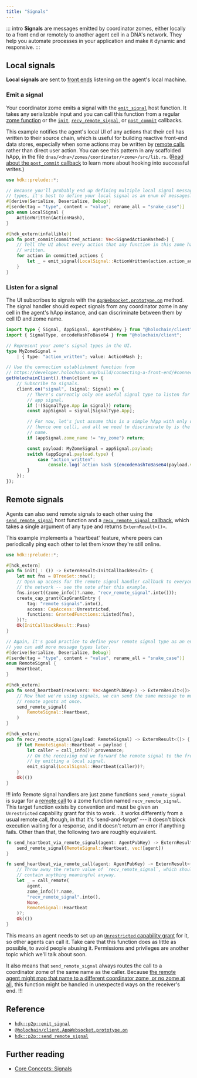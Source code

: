 ```yaml
---
title: "Signals"
---
```


::: intro
**Signals** are messages emitted by coordinator zomes, either locally to a front end or remotely to another agent cell in a DNA's network. They help you automate processes in your application and make it dynamic and responsive.
:::

## Local signals

**Local signals** are sent to [front ends](/build/connecting-a-front-end/) listening on the agent's local machine.

### Emit a signal

Your coordinator zome emits a signal with the [`emit_signal`](https://docs.rs/hdk/latest/hdk/p2p/fn.emit_signal.html) host function. It takes any serializable input and you can call this function from a regular [zome function](/build/zome-functions/) or the [`init`](/build/callbacks-and-lifecycle-hooks/#define-an-init-callback), [`recv_remote_signal`](/build/callbacks-and-lifecycle-hooks/#define-a-recv-remote-signal-callback), or [`post_commit`](/build/callbacks-and-lifecycle-hooks/#define-a-post-commit-callback) callbacks.

This example notifies the agent's local UI of any actions that their cell has written to their source chain, which is useful for building reactive front-end data stores, especially when some actions may be written by [remote calls](/build/calling-zome-functions/#call-a-zome-function-from-another-agent-in-the-network) rather than direct user action. You can see this pattern in any scaffolded hApp, in the file `dnas/<dna>/zomes/coordinator/<zome>/src/lib.rs`. ([Read about the `post_commit` callback](/build/callbacks-and-lifecycle-hooks/#define-a-post-commit-callback) to learn more about hooking into successful writes.)

```rust
use hdk::prelude::*;

// Because you'll probably end up defining multiple local signal message
// types, it's best to define your local signal as an enum of messages.
#[derive(Serialize, Deserialize, Debug)]
#[serde(tag = "type", content = "value", rename_all = "snake_case")]
pub enum LocalSignal {
    ActionWritten(ActionHash),
}

#[hdk_extern(infallible)]
pub fn post_commit(committed_actions: Vec<SignedActionHashed>) {
    // Tell the UI about every action that any function in this zome has
    // written.
    for action in committed_actions {
        let _ = emit_signal(LocalSignal::ActionWritten(action.action_address()));
    }
}
```

### Listen for a signal

The UI subscribes to signals with the [`AppWebsocket.prototype.on`](https://github.com/holochain/holochain-client-js/blob/main/docs/client.appwebsocket.on.md) method. The signal handler should expect signals from any coordinator zome in any cell in the agent's hApp instance, and can discriminate between them by cell ID and zome name.

<!-- FIXME(0.5): does SignalType still exist? -->

```typescript
import type { Signal, AppSignal, AgentPubKey } from "@holochain/client";
import { SignalType, encodeHashToBase64 } from "@holochain/client";

// Represent your zome's signal types in the UI.
type MyZomeSignal =
    | { type: "action_written"; value: ActionHash };

// Use the connection establishment function from
// https://developer.holochain.org/build/connecting-a-front-end/#connect-to-a-happ-with-the-javascript-client
getHolochainClient().then(client => {
    // Subscribe to signals.
    client.on("signal", (signal: Signal) => {
        // There's currently only one useful signal type to listen for -- an
        // app signal.
        if (!(SignalType.App in signal)) return;
        const appSignal = signal[SignalType.App];

        // For now, let's just assume this is a simple hApp with only one DNA
        // (hence one cell), and all we need to discriminate by is the zome
        // name.
        if (appSignal.zome_name != "my_zome") return;

        const payload: MyZomeSignal = appSignal.payload;
        switch (appSignal.payload.type) {
            case "action_written":
                console.log(`action hash ${encodeHashToBase64(payload.value)} written`);
        }
    });
});
```

## Remote signals

Agents can also send remote signals to each other using the [`send_remote_signal`](https://docs.rs/hdk/latest/hdk/p2p/fn.send_remote_signal.html) host function and a [`recv_remote_signal` callback](/build/callbacks-and-lifecycle-hooks/#define-a-recv-remote-signal-callback), which takes a single argument of any type and returns `ExternResult<()>`.

This example implements a 'heartbeat' feature, where peers can periodically ping each other to let them know they're still online.

```rust
use hdk::prelude::*;

#[hdk_extern]
pub fn init(_: ()) -> ExternResult<InitCallbackResult> {
    let mut fns = BTreeSet::new();
    // Open up access for the remote signal handler callback to everyone on
    // the network -- see the note after this example.
    fns.insert((zome_info()?.name, "recv_remote_signal".into()));
    create_cap_grant(CapGrantEntry {
        tag: "remote signals".into(),
        access: CapAccess::Unrestricted,
        functions: GrantedFunctions::Listed(fns),
    })?;
    Ok(InitCallbackResult::Pass)
}

// Again, it's good practice to define your remote signal type as an enum so
// you can add more message types later.
#[derive(Serialize, Deserialize, Debug)]
#[serde(tag = "type", content = "value", rename_all = "snake_case")]
enum RemoteSignal {
    Heartbeat,
}

#[hdk_extern]
pub fn send_heartbeat(receivers: Vec<AgentPubKey>) -> ExternResult<()> {
    // Now that we're using signals, we can send the same message to multiple
    // remote agents at once.
    send_remote_signal(
        RemoteSignal::Heartbeat,
    )
}

#[hdk_extern]
pub fn recv_remote_signal(payload: RemoteSignal) -> ExternResult<()> {
    if let RemoteSignal::Heartbeat = payload {
        let caller = call_info()?.provenance;
        // On the receiving end we forward the remote signal to the front end
        // by emitting a local signal.
        emit_signal(LocalSignal::Heartbeat(caller))?;
    }
    Ok(())
}
```

!!! info Remote signal handlers are just zome functions
`send_remote_signal` is sugar for a [remote call](/build/calling-zome-functions/#call-a-zome-function-from-another-agent-in-the-network) to a zome function named  `recv_remote_signal`. This target function exists by convention and must be given an `Unrestricted` capability grant for this to work. <!-- TODO: link to capabilities page -->. It works differently from a usual remote call, though, in that it's 'send-and-forget' --- it doesn't block execution waiting for a response, and it doesn't return an error if anything fails. Other than that, the following two are roughly equivalent.

```rust
fn send_heartbeat_via_remote_signal(agent: AgentPubKey) -> ExternResult<()> {
    send_remote_signal(RemoteSignal::Heartbeat, vec![agent])
}

fn send_heartbeat_via_remote_call(agent: AgentPubKey) -> ExternResult<()> {
    // Throw away the return value of `recv_remote_signal`, which shouldn't
    // contain anything meaningful anyway.
    let _ = call_remote(
        agent,
        zome_info()?.name,
        "recv_remote_signal".into(),
        None,
        RemoteSignal::Heartbeat
    )?;
    Ok(())
}
```

This means an agent needs to set up an [`Unrestricted` capability grant](https://docs.rs/holochain_integrity_types/latest/holochain_integrity_types/capability/enum.CapAccess.html#variant.Unrestricted)<!--TODO: link to capabilities page --> for it, so other agents can call it. Take care that this function does as little as possible, to avoid people abusing it. Permissions and privileges are another topic which we'll talk about soon.<!-- TODO: delete this sentence -->

It also means that `send_remote_signal` always routes the call to a coordinator zome of the same name as the caller. Because [the remote agent might map that name to a different coordinator zome, or no zome at all](/build/calling-zome-functions/#remote-call-unknown-routing), this function might be handled in unexpected ways on the receiver's end.
!!!

## Reference

* [`hdk::p2p::emit_signal`](https://docs.rs/hdk/latest/hdk/p2p/fn.emit_signal.html)
* [`@holochain/client.AppWebsocket.prototype.on`](https://github.com/holochain/holochain-client-js/blob/main/docs/client.appwebsocket.on.md)
* [`hdk::p2p::send_remote_signal`](https://docs.rs/hdk/latest/hdk/p2p/fn.send_remote_signal.html)

## Further reading

* [Core Concepts: Signals](/concepts/9_signals/)
<!-- TODO: reference capabilities page -->
